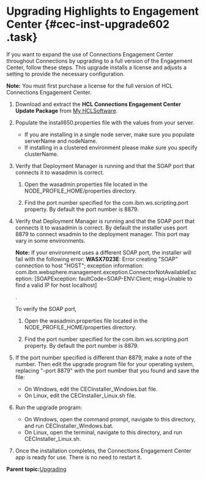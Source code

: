 # Upgrading Highlights to Engagement Center {#cec-inst-upgrade602 .task}

If you want to expand the use of Connections Engagement Center throughout Connections by upgrading to a full version of the Engagement Center, follow these steps. This upgrade installs a license and adjusts a setting to provide the necessary configuration.

**Note:** You must first purchase a license for the full version of HCL Connections Engagement Center.

1.  Download and extract the **HCL Connections Engagement Center Update Package** from [My HCLSoftware](https://my.hcltechsw.com/).

2.  Populate the install650.properties file with the values from your server.

    -   If you are installing in a single node server, make sure you populate serverName and nodeName.
    -   If installing in a clustered environment please make sure you specify clusterName.
3.  Verify that Deployment Manager is running and that the SOAP port that connects it to wasadmin is correct.

    1.  Open the wasadmin.properties file located in the NODE\_PROFILE\_HOME/properties directory.

    2.  Find the port number specified for the com.ibm.ws.scripting.port property. By default the port number is 8879.

4.  Verify that Deployment Manager is running and that the SOAP port that connects it to wasadmin is correct. By default the installer uses port 8879 to connect wsadmin to the deployment manager. This port may vary in some environments.

    **Note:** If your environment uses a different SOAP port, the installer will fail with the following error: **WASX7023E**: Error creating "SOAP" connection to host "HOST"; exception information: com.ibm.websphere.management.exception.ConnectorNotAvailableException: \[SOAPException: faultCode=SOAP-ENV:Client; msg=Unable to find a valid IP for host localhost\]

    .

    To verify the SOAP port,

    1.  Open the wasadmin.properties file located in the NODE\_PROFILE\_HOME/properties directory.

    2.  Find the port number specified for the com.ibm.ws.scripting.port property. By default the port number is 8879.

5.  If the port number specified is different than 8879, make a note of the number. Then edit the upgrade program file for your operating system, replacing "-port 8879" with the port number that you found and save the file:

    -   On Windows, edit the CECInstaller\_Windows.bat file.
    -   On Linux, edit the CECInstaller\_Linux.sh file.

6.  Run the upgrade program:

    -   On Windows, open the command prompt, navigate to this directory, and run CECInstaller\_Windows.bat.
    -   On Linux, open the terminal, navigate to this directory, and run CECInstaller\_Linux.sh.

7.  Once the installation completes, the Connections Engagement Center app is ready for use. There is no need to restart it.


**Parent topic:**[Upgrading](../../connectors/icec/cec-inst-upgrade.md)

